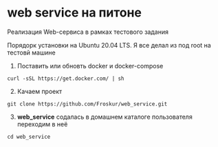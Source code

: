 # web service на питоне
Реализация Web-сервиса в рамках тестового задания

Порядорк установки на Ubuntu 20.04 LTS. Я все делал из под root на тестовй машине

1. Поставить или обновть docker и docker-compose
```
curl -sSL https://get.docker.com/ | sh
```

2. Качаем проект 
```
git clone https://github.com/Froskur/web_service.git
```

3. **web_service** содалась в домашнем каталоге пользователя переходим в неё 
```
cd web_service
```
